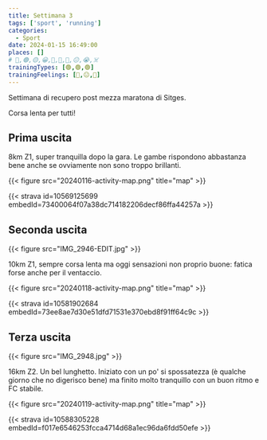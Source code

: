 ```yaml
---
title: Settimana 3
tags: ['sport', 'running']
categories:
  - Sport
date: 2024-01-15 16:49:00
places: []
# 🔴,🟢,🟡,😀,🙁,🫤,🙂,😐,😭,☠️
trainingTypes: [🟢,🟢,🟢]
trainingFeelings: [🙂,😐,🙂]
---
```


Settimana di recupero post mezza maratona di Sitges.

Corsa lenta per tutti!
<!--more-->

## Prima uscita

8km Z1, super tranquilla dopo la gara. Le gambe rispondono abbastanza bene anche se ovviamente non sono troppo brillanti.

{{< figure src="20240116-activity-map.png" title="map" >}}

{{< strava id=10569125699 embedId=73400064f07a38dc714182206decf86ffa44257a >}}

## Seconda uscita
{{< figure src="IMG_2946-EDIT.jpg" >}}

10km Z1, sempre corsa lenta ma oggi sensazioni non proprio buone: fatica forse anche per il ventaccio.

{{< figure src="20240118-activity-map.png" title="map" >}}

{{< strava id=10581902684 embedId=73ee8ae7d30e51dfd71531e370ebd8f91ff64c9c >}}

## Terza uscita
{{< figure src="IMG_2948.jpg" >}}

16km Z2. Un bel lunghetto. Iniziato con un po' si spossatezza (è qualche giorno che no digerisco bene) ma finito molto tranquillo con un buon ritmo e FC stabile.

{{< figure src="20240119-activity-map.png" title="map" >}}

{{< strava id=10588305228 embedId=f017e6546253fcca4714d68a1ec96da6fdd50efe >}}
